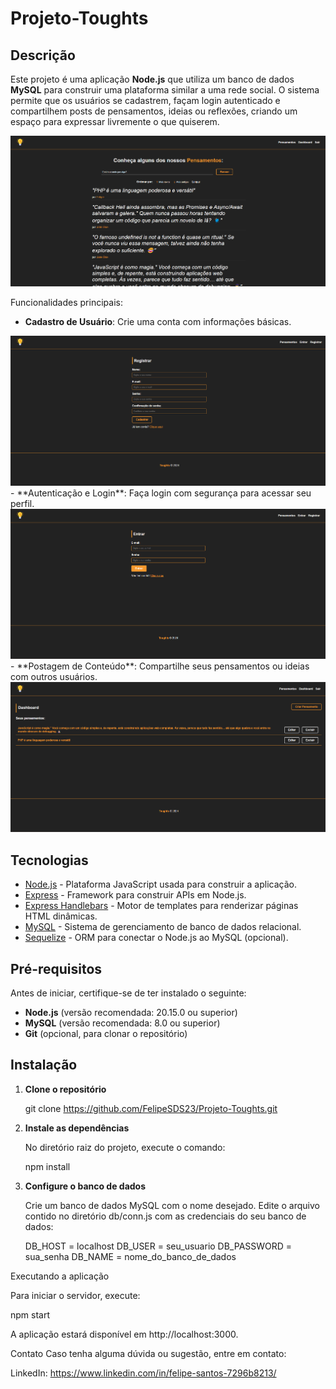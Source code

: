 # Projeto-Toughts

## Descrição

Este projeto é uma aplicação **Node.js** que utiliza um banco de dados **MySQL** para construir uma plataforma similar a uma rede social. O sistema permite que os usuários se cadastrem, façam login autenticado e compartilhem posts de pensamentos, ideias ou reflexões, criando um espaço para expressar livremente o que quiserem.

<img src="readme_prints/print-1.png" alt="Site">

Funcionalidades principais:
- **Cadastro de Usuário**: Crie uma conta com informações básicas.
<img src="readme_prints/print-2.png" alt="Site">
- **Autenticação e Login**: Faça login com segurança para acessar seu perfil.
<img src="readme_prints/print-3.png" alt="Site">
- **Postagem de Conteúdo**: Compartilhe seus pensamentos ou ideias com outros usuários.
<img src="readme_prints/print-4.png" alt="Site">

## Tecnologias

- [Node.js](https://nodejs.org/) - Plataforma JavaScript usada para construir a aplicação.
- [Express](https://expressjs.com/) - Framework para construir APIs em Node.js.
- [Express Handlebars](https://www.npmjs.com/package/express-handlebars) - Motor de templates para renderizar páginas HTML dinâmicas.
- [MySQL](https://www.mysql.com/) - Sistema de gerenciamento de banco de dados relacional.
- [Sequelize](https://sequelize.org/) - ORM para conectar o Node.js ao MySQL (opcional).

## Pré-requisitos

Antes de iniciar, certifique-se de ter instalado o seguinte:

- **Node.js** (versão recomendada: 20.15.0 ou superior)
- **MySQL** (versão recomendada: 8.0 ou superior)
- **Git** (opcional, para clonar o repositório)

## Instalação

1. **Clone o repositório**

   git clone https://github.com/FelipeSDS23/Projeto-Toughts.git

2. **Instale as dependências**

    No diretório raiz do projeto, execute o comando:

    npm install

3. **Configure o banco de dados**   

    Crie um banco de dados MySQL com o nome desejado.
    Edite o arquivo contido no diretório db/conn.js com as credenciais do seu banco de dados:
    
    DB_HOST = localhost
    DB_USER = seu_usuario
    DB_PASSWORD = sua_senha
    DB_NAME = nome_do_banco_de_dados


Executando a aplicação

Para iniciar o servidor, execute:

npm start

A aplicação estará disponível em http://localhost:3000.

Contato
Caso tenha alguma dúvida ou sugestão, entre em contato:

LinkedIn: https://www.linkedin.com/in/felipe-santos-7296b8213/